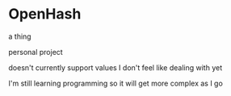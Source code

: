 # OpenHash

a thing

personal project

doesn't currently support values I don't feel like dealing with yet

I'm still learning programming so it will get more complex as I go
